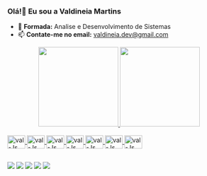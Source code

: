 ### **Olá!👋 Eu sou a Valdineia Martins**

- 🌺 **Formada:** Analise e Desenvolvimento de Sistemas
- 📫 **Contate-me no email:** valdineia.dev@gmail.com


<div align="center">
  <a href="https://github.com/valdineia-martins">
  <img height="180em" src="https://github-readme-stats.vercel.app/api?username=valdineia-martins&show_icons=true&theme=dark&include_all_commits=true&count_private=true"/>
  <img height="180em" src="https://github-readme-stats.vercel.app/api/top-langs/?username=valdineia-martins&theme=blue-green"/>
</div>

  
  <div style="display: inline_block"><br>
           <img align="center" alt="val-Js" height="30" width="40" src="https://cdn.jsdelivr.net/gh/devicons/devicon/icons/github/github-original.svg" />
           <img align="center" alt="val-Js" height="30" width="40" src="https://cdn.jsdelivr.net/gh/devicons/devicon/icons/photoshop/photoshop-plain.svg" />
           <img align="center" alt="val-Js" height="30" width="40" src="https://cdn.jsdelivr.net/gh/devicons/devicon/icons/windows8/windows8-original.svg" /> 
           <img align="center" alt="val-Js" height="30" width="40" src="https://cdn.jsdelivr.net/gh/devicons/devicon/icons/css3/css3-original.svg" />
           <img align="center" alt="val-Js" height="30" width="40" src="https://cdn.jsdelivr.net/gh/devicons/devicon/icons/html5/html5-original.svg" />
           <img align="center" alt="val-Js" height="30" width="40" src="https://cdn.jsdelivr.net/gh/devicons/devicon/icons/javascript/javascript-original.svg" />
          <img align="center" alt="val-Js" height="30" width="40" src="https://cdn.jsdelivr.net/gh/devicons/devicon/icons/visualstudio/visualstudio-plain.svg" />
 </div>
  
  
  ##
  
  <div>
    <a href="https://www.instagram.com/vmartins_dev/" target="_blank"><img src="https://img.shields.io/badge/Facebook-1877F2?style=for-the-badge&logo=facebook&logoColor=white" target="_blank"></a> 
     <a href="https://www.facebook.com/vmartiins.oficial/" target="_blank"><img src="https://img.shields.io/badge/Instagram-E4405F?style=for-the-badge&logo=instagram&logoColor=white" target="_blank"></a> 
     <a href="https://www.linkedin.com/in/valdineia-martins-16661a21b/" target="_blank"><img src="https://img.shields.io/badge/LinkedIn-0077B5?style=for-the-badge&logo=linkedin&logoColor=white" target="_blank"></a> 
     <a href="https://discord.com/channels/@me/898652202992820234" target="_blank"><img src="https://img.shields.io/badge/Discord-7289DA?style=for-the-badge&logo=discord&logoColor=white" target="_blank"></a>
     <a href="https://mail.google.com/mail/u/2/#inbox" target="_blank"><img src="https://img.shields.io/badge/Gmail-D14836?style=for-the-badge&logo=gmail&logoColor=white" target="_blank"></a>
    
 
  </div>

